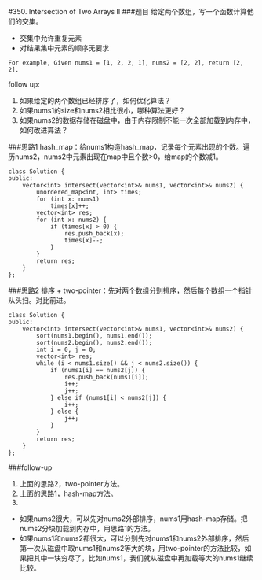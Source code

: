 #350. Intersection of Two Arrays II
###题目
给定两个数组，写一个函数计算他们的交集。
 - 交集中允许重复元素
 - 对结果集中元素的顺序无要求

```
For example, Given nums1 = [1, 2, 2, 1], nums2 = [2, 2], return [2, 2].
```

follow up:
1. 如果给定的两个数组已经排序了，如何优化算法？
2. 如果nums1的size和nums2相比很小，哪种算法更好？
3. 如果nums2的数据存储在磁盘中，由于内存限制不能一次全部加载到内存中，如何改进算法？

###思路1
hash_map：给nums1构造hash_map，记录每个元素出现的个数。遍历nums2，nums2中元素出现在map中且个数>0，给map的个数减1。

```
class Solution {
public:
    vector<int> intersect(vector<int>& nums1, vector<int>& nums2) {
        unordered_map<int, int> times;
        for (int x: nums1)
            times[x]++;
        vector<int> res;
        for (int x: nums2) {
            if (times[x] > 0) {
                res.push_back(x);
                times[x]--;
            }
        }
        return res;
    }
};
```


###思路2
排序 + two-pointer：先对两个数组分别排序，然后每个数组一个指针从头扫。对比前进。
```
class Solution {
public:
    vector<int> intersect(vector<int>& nums1, vector<int>& nums2) {
        sort(nums1.begin(), nums1.end());
        sort(nums2.begin(), nums2.end());
        int i = 0, j = 0;
        vector<int> res;
        while (i < nums1.size() && j < nums2.size()) {
            if (nums1[i] == nums2[j]) {
                res.push_back(nums1[i]);
                i++;
                j++;
            } else if (nums1[i] < nums2[j]) {
                i++;
            } else {
                j++;
            }
        }
        return res;
    }
};
```

###follow-up
1. 上面的思路2，two-pointer方法。
2. 上面的思路1，hash-map方法。
3.
 - 如果nums2很大，可以先对nums2外部排序，nums1用hash-map存储。把nums2分块加载到内存中，用思路1的方法。
 - 如果nums1和nums2都很大，可以分别先对nums1和nums2外部排序，然后第一次从磁盘中取nums1和nums2等大的块，用two-pointer的方法比较，如果把其中一块穷尽了，比如nums1，我们就从磁盘中再加载等大的nums1继续比较。
